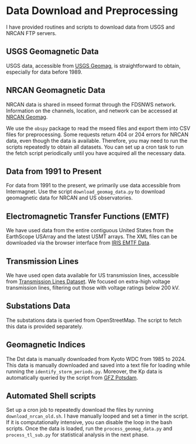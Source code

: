 # Data Download and Preprocessing

I have provided routines and scripts to download data from USGS and NRCAN FTP servers.

## USGS Geomagnetic Data

USGS data, accessible from [USGS Geomag](https://geomag.usgs.gov/ws/docs), is straightforward to obtain, especially for data before 1989.

## NRCAN Geomagnetic Data

NRCAN data is shared in mseed format through the FDSNWS network. Information on the channels, location, and network can be accessed at [NRCAN Geomag](https://geomag.nrcan.gc.ca/data-donnee/sd-en.php).

We use the `obspy` package to read the mseed files and export them into CSV files for preprocessing. Some requests return 404 or 204 errors for NRCAN data, even though the data is available. Therefore, you may need to run the scripts repeatedly to obtain all datasets. You can set up a cron task to run the fetch script periodically until you have acquired all the necessary data.

## Data from 1991 to Present

For data from 1991 to the present, we primarily use data accessible from Intermagnet. Use the script `download_geomag_data.py` to download geomagnetic data for NRCAN and US observatories.

## Electromagnetic Transfer Functions (EMTF)

We have used data from the entire contiguous United States from the EarthScope USArray and the latest USMT arrays. The XML files can be downloaded via the browser interface from [IRIS EMTF Data](https://ds.iris.edu/spud/emtf).

## Transmission Lines

We have used open data available for US transmission lines, accessible from [Transmission Lines Dataset](https://hifld-geoplatform.hub.arcgis.com/datasets/geoplatform::transmission-lines/about). We focused on extra-high voltage transmission lines, filtering out those with voltage ratings below 200 kV. 

## Substations Data

The substations data is queried from OpenStreetMap. The script to fetch this data is provided separately.

## Geomagnetic Indices
The Dst data is manually downloaded from Kyoto WDC from 1985 to 2024. This data is manually downloaded and saved into a text file for loading while running the `identify_storm_periods.py`. Moreover, the Kp data is automatically queried by the script from [GFZ Potsdam](https://kp.gfz-potsdam.de/kpdata?startdate=1980-01-01).

## Automated Shell scripts
Set up a cron job to repeatedly download the files by running `download_nrcan_old.sh`. I have manually looped and set a timer in the script. If it is computationally intensive, you can disable the loop in the bash scripts. Once the data is loaded, run the `process_geomag_data.py` and `process_tl_sub.py` for statistical analysis in the next phase.

